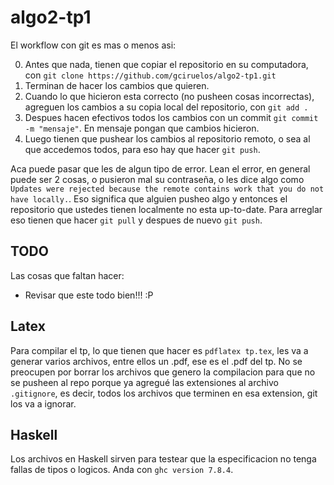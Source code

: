 # algo2-tp1


El workflow con git es mas o menos asi:

0. Antes que nada, tienen que copiar el repositorio en su computadora, con ```git clone https://github.com/gciruelos/algo2-tp1.git```
1. Terminan de hacer los cambios que quieren.
2. Cuando lo que hicieron esta correcto (no pusheen cosas incorrectas), agreguen los cambios a su copia local del repositorio, con ```git add .```
3. Despues hacen efectivos todos los cambios con un commit ```git commit -m "mensaje"```. En mensaje pongan que cambios hicieron.
4. Luego tienen que pushear los cambios al repositorio remoto, o sea al que accedemos todos, para eso hay que hacer ```git push```.

Aca puede pasar que les de algun tipo de error. Lean el error, en general puede ser 2 cosas, o pusieron mal su contraseña, o les dice algo como ```Updates were rejected because the remote contains work that you do not have locally.```. Eso significa que alguien pusheo algo y entonces el repositorio que ustedes tienen localmente no esta up-to-date. Para arreglar eso tienen que hacer ```git pull``` y despues de nuevo ```git push```. 

TODO
----

Las cosas que faltan hacer:

* Revisar que este todo bien!!! :P


Latex
-----

Para compilar el tp, lo que tienen que hacer es ```pdflatex tp.tex```, les va a generar varios archivos, entre ellos un .pdf, ese es el .pdf del tp.
No se preocupen por borrar los archivos que genero la compilacion para que no se pusheen al repo porque ya agregué las extensiones al archivo ```.gitignore```, es decir, todos los archivos que terminen en esa extension, git los va a ignorar.

Haskell
-------
Los archivos en Haskell sirven para testear que la especificacion no tenga fallas de tipos o logicos. Anda con ```ghc version 7.8.4```.
